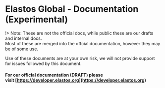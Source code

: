 

# Elastos Global - Documentation (Experimental)

!> Note: These are not the official docs, while public these are our drafts and internal docs.<br/>Most of these are merged into the offcial documentation, however they may be of some use.

Use of these documents are at your own risk, we will not provide support for issues followed by this document.

#### For our official documentation (DRAFT) please visit&nbsp;[https://developer.elastos.org](https://developer.elastos.org)
